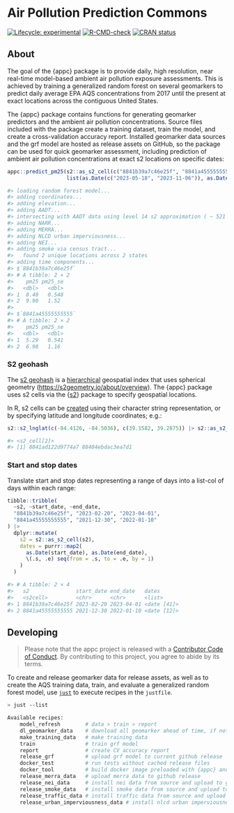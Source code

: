 # Air Pollution Prediction Commons

<!-- badges: start -->
[![Lifecycle:
experimental](https://img.shields.io/badge/lifecycle-experimental-orange.svg)](https://lifecycle.r-lib.org/articles/stages.html#experimental)
[![R-CMD-check](https://github.com/geomarker-io/appc/actions/workflows/R-CMD-check.yaml/badge.svg)](https://github.com/geomarker-io/appc/actions/workflows/R-CMD-check.yaml)
[![CRAN status](https://www.r-pkg.org/badges/version/appc)](https://CRAN.R-project.org/package=appc)
  <!-- badges: end -->

## About

The goal of the {appc} package is to provide daily, high resolution, near real-time model-based ambient air pollution exposure assessments.
This is achieved by training a generalized random forest on several geomarkers to predict daily average EPA AQS concentrations from 2017 until the present at exact locations across the contiguous United States.

The {appc} package contains functions for generating geomarker predictors and the ambient air pollution concentrations. Source files included with the package create a training dataset, train the model, and create a cross-validation accuracy report.
Installed geomarker data sources and the grf model are hosted as release assets on GitHub, so the package can be used for quick geomarker assessment, including prediction of ambient air pollution concentrations at exact s2 locations on specific dates:

```r
appc::predict_pm25(s2::as_s2_cell(c("8841b39a7c46e25f", "8841a45555555555")),
                   list(as.Date(c("2023-05-18", "2023-11-06")), as.Date(c("2023-06-22", "2023-08-15"))))

#> loading random forest model...
#> adding coordinates...
#> adding elevation...
#> adding AADT...
#> intersecting with AADT data using level 14 s2 approximation ( ~ 521 sq m)
#> adding NARR...
#> adding MERRA...
#> adding NLCD urban imperviousness...
#> adding NEI...
#> adding smoke via census tract...
#>   found 2 unique locations across 2 states
#> adding time components...
#> $`8841b39a7c46e25f`
#> # A tibble: 2 × 2
#>    pm25 pm25_se
#>   <dbl>   <dbl>
#> 1  8.40   0.548
#> 2  9.90   1.52 
#> 
#> $`8841a45555555555`
#> # A tibble: 2 × 2
#>    pm25 pm25_se
#>   <dbl>   <dbl>
#> 1  5.29   0.541
#> 2  6.98   1.16 
```
### S2 geohash

The [s2 geohash](https://s2geometry.io/) is a [hierarchical](https://s2geometry.io/devguide/s2cell_hierarchy.html) geospatial index that uses spherical geometry (https://s2geometry.io/about/overview). The {appc} package uses s2 cells via the {[s2](https://r-spatial.github.io/s2/)} package to specify geospatial locations.

In R, s2 cells can be [created](https://r-spatial.github.io/s2/reference/s2_cell.html#ref-examples) using their character string representation, or by specifying latitude and longitude coordinates; e.g.:

```r
s2::s2_lnglat(c(-84.4126, -84.5036), c(39.1582, 39.2875)) |> s2::as_s2_cell()

#> <s2_cell[2]>
#> [1] 8841ad122d9774a7 88404ebdac3ea7d1
```

### Start and stop dates

Translate start and stop dates representing a range of days into a list-col of days within each range:

```r
tibble::tribble(
  ~s2, ~start_date, ~end_date,
  "8841b39a7c46e25f", "2023-02-20", "2023-04-01",
  "8841a45555555555", "2021-12-30", "2022-01-10"
) |>
  dplyr::mutate(
    s2 = s2::as_s2_cell(s2),
    dates = purrr::map2(
      as.Date(start_date), as.Date(end_date),
      \(.s, .e) seq(from = .s, to = .e, by = 1)
    )
  )

#> # A tibble: 2 × 4
#>   s2               start_date end_date   dates      
#>   <s2cell>         <chr>      <chr>      <list>     
#> 1 8841b39a7c46e25f 2023-02-20 2023-04-01 <date [41]>
#> 2 8841a45555555555 2021-12-30 2022-01-10 <date [12]>
```

## Developing

> Please note that the appc project is released with a [Contributor Code of Conduct](http://geomarker.io/appc/CODE_OF_CONDUCT.html). By contributing to this project, you agree to abide by its terms.

To create and release geomarker data for release assets, as well as to create the AQS training data, train, and evaluate a generalized random forest model, use [`just`](https://just.systems/man/en/) to execute recipes in the `justfile`.

```sh
> just --list

Available recipes:
    model_refresh        # data > train > report
    dl_geomarker_data    # download all geomarker ahead of time, if not already cached
    make_training_data   # make training data
    train                # train grf model
    report               # create CV accuracy report
    release_grf          # upload grf model to current github release
    docker_test          # run tests without cached release files
    docker_tool          # build docker image preloaded with {appc} and data
    release_merra_data   # upload merra data to github release
    release_nei_data     # install nei data from source and upload to github release
    release_smoke_data   # install smoke data from source and upload to github release
    release_traffic_data # install traffic data from source and upload to github release
    release_urban_imperviousness_data # install nlcd urban imperviousness data from source and upload to github release
```
